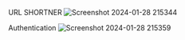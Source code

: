 URL SHORTNER
![Screenshot 2024-01-28 215344](https://github.com/ArshPunisher/Url_Shortner/assets/86513926/ffee4e29-1af5-491d-be6d-64641f130736)

Authentication
![Screenshot 2024-01-28 215359](https://github.com/ArshPunisher/Url_Shortner/assets/86513926/9abebdc7-a1b9-4c93-bed7-167750fe8f1b)
